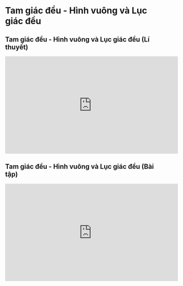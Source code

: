 # Tam giác đều - Hình vuông và Lục giác đều
## Tam giác đều - Hình vuông và Lục giác đều (Lí thuyết)
<iframe width="560" height="315" src="https://www.youtube.com/embed/qvEbPMyOzRc?si=Xqh6FcscnuX3FXMn" title="YouTube video player" frameborder="0" allow="accelerometer; autoplay; clipboard-write; encrypted-media; gyroscope; picture-in-picture; web-share" referrerpolicy="strict-origin-when-cross-origin" allowfullscreen></iframe>

## Tam giác đều - Hình vuông và Lục giác đều (Bài tập)
<iframe width="560" height="315" src="https://www.youtube.com/embed/49ya6TluKPQ?si=rEVuhfz9MtFbjOWF" title="YouTube video player" frameborder="0" allow="accelerometer; autoplay; clipboard-write; encrypted-media; gyroscope; picture-in-picture; web-share" referrerpolicy="strict-origin-when-cross-origin" allowfullscreen></iframe>

